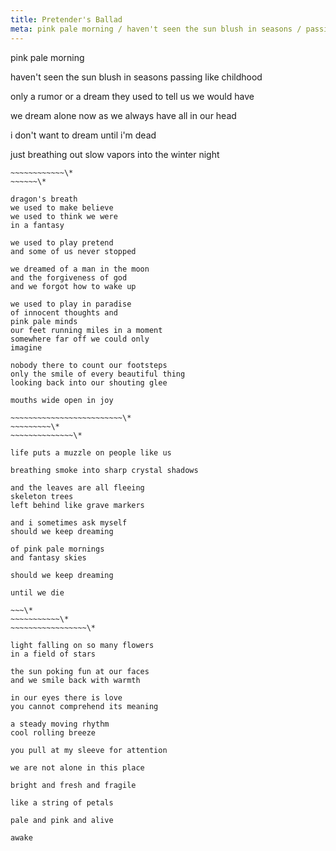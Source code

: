 ```yaml
---
title: Pretender's Ballad
meta: pink pale morning / haven't seen the sun blush in seasons / passing like childhood
---
```


pink pale morning

haven't seen the sun blush in seasons
passing like childhood
<!--excerpt-->

only a rumor or a dream
they used to tell us
we would have

we dream alone now
as we always have
all in our head

i don't want to dream
until i'm dead

just breathing out slow vapors
into the winter night

~~~\*
~~~~~~~~~~~~\*
~~~~~~\*

dragon's breath
we used to make believe
we used to think we were
in a fantasy

we used to play pretend
and some of us never stopped

we dreamed of a man in the moon
and the forgiveness of god
and we forgot how to wake up

we used to play in paradise
of innocent thoughts and
pink pale minds
our feet running miles in a moment
somewhere far off we could only
imagine

nobody there to count our footsteps
only the smile of every beautiful thing
looking back into our shouting glee

mouths wide open in joy

~~~~~~~~~~~~~~~~~~~~~~~~~\*
~~~~~~~~~\*
~~~~~~~~~~~~~~\*

life puts a muzzle on people like us

breathing smoke into sharp crystal shadows

and the leaves are all fleeing
skeleton trees
left behind like grave markers

and i sometimes ask myself
should we keep dreaming

of pink pale mornings
and fantasy skies

should we keep dreaming

until we die

~~~\*
~~~~~~~~~~~\*
~~~~~~~~~~~~~~~~~\*

light falling on so many flowers
in a field of stars

the sun poking fun at our faces
and we smile back with warmth

in our eyes there is love
you cannot comprehend its meaning

a steady moving rhythm
cool rolling breeze

you pull at my sleeve for attention

we are not alone in this place

bright and fresh and fragile

like a string of petals

pale and pink and alive

awake
